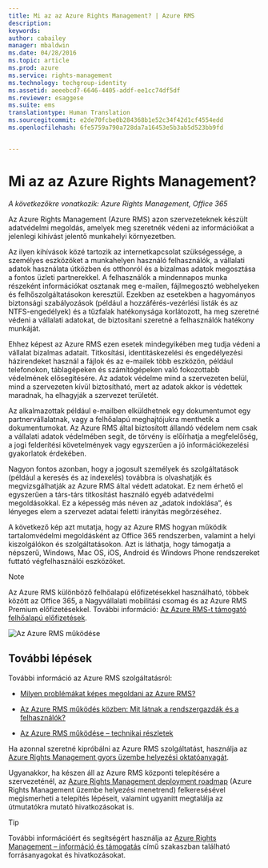 ```yaml
---
title: Mi az az Azure Rights Management? | Azure RMS
description: 
keywords: 
author: cabailey
manager: mbaldwin
ms.date: 04/28/2016
ms.topic: article
ms.prod: azure
ms.service: rights-management
ms.technology: techgroup-identity
ms.assetid: aeeebcd7-6646-4405-addf-ee1cc74df5df
ms.reviewer: esaggese
ms.suite: ems
translationtype: Human Translation
ms.sourcegitcommit: e2de70fcbe0b284368b1e52c34f42d1cf4554edd
ms.openlocfilehash: 6fe5759a790a728da7a16453e5b3ab5d523bb9fd


---
```


# Mi az az Azure Rights Management?

*A következőkre vonatkozik: Azure Rights Management, Office 365*


Az Azure Rights Management (Azure RMS) azon szervezeteknek készült adatvédelmi megoldás, amelyek meg szeretnék védeni az információikat a jelenlegi kihívást jelentő munkahelyi környezetben.

Az ilyen kihívások közé tartozik az internetkapcsolat szükségessége, a személyes eszközöket a munkahelyen használó felhasználók, a vállalati adatok használata útközben és otthonról és a bizalmas adatok megosztása a fontos üzleti partnerekkel. A felhasználók a mindennapos munka részeként információkat osztanak meg e-mailen, fájlmegosztó webhelyeken és felhőszolgáltatásokon keresztül. Ezekben az esetekben a hagyományos biztonsági szabályozások (például a hozzáférés-vezérlési listák és az NTFS-engedélyek) és a tűzfalak hatékonysága korlátozott, ha meg szeretné védeni a vállalati adatokat, de biztosítani szeretné a felhasználók hatékony munkáját.

Ehhez képest az Azure RMS ezen esetek mindegyikében meg tudja védeni a vállalat bizalmas adatait. Titkosítási, identitáskezelési és engedélyezési házirendeket használ a fájlok és az e-mailek több eszközön, például telefonokon, táblagépeken és számítógépeken való fokozottabb védelmének elősegítésére. Az adatok védelme mind a szervezeten belül, mind a szervezeten kívül biztosítható, mert az adatok akkor is védettek maradnak, ha elhagyják a szervezet területét.

Az alkalmazottak például e-mailben elküldhetnek egy dokumentumot egy partnervállalatnak, vagy a felhőalapú meghajtójukra menthetik a dokumentumokat. Az Azure RMS által biztosított állandó védelem nem csak a vállalati adatok védelmében segít, de törvény is előírhatja a megfelelőség, a jogi felderítési követelmények vagy egyszerűen a jó információkezelési gyakorlatok érdekében.

Nagyon fontos azonban, hogy a jogosult személyek és szolgáltatások (például a keresés és az indexelés) továbbra is olvashatják és megvizsgálhatják az Azure RMS által védett adatokat. Ez nem érhető el egyszerűen a társ-társ titkosítást használó egyéb adatvédelmi megoldásokkal. Ez a képesség más néven az „adatok indoklása”, és lényeges elem a szervezet adatai feletti irányítás megőrzéséhez.

A következő kép azt mutatja, hogy az Azure RMS hogyan működik tartalomvédelmi megoldásként az Office 365 rendszerben, valamint a helyi kiszolgálókon és szolgáltatásokon. Azt is láthatja, hogy támogatja a népszerű, Windows, Mac OS, iOS, Android és Windows Phone rendszereket futtató végfelhasználói eszközöket.

> [!NOTE]
Az Azure RMS különböző felhőalapú előfizetésekkel használható, többek között az Office 365, a Nagyvállalati mobilitási csomag és az Azure RMS Premium előfizetésekkel. További információ: [Az Azure RMS-t támogató felhőalapú előfizetések](../get-started/requirements-subscriptions.md).

![Az Azure RMS működése](../media/AzRMS_elements.png)

## További lépések

További információ az Azure RMS szolgáltatásról:

-   [Milyen problémákat képes megoldani az Azure RMS?](azure-rms-problems-it-solves.md)

-   [Az Azure RMS működés közben: Mit látnak a rendszergazdák és a felhasználók?](what-admins-users-see.md)

-   [Az Azure RMS működése – technikai részletek](how-does-it-work.md)



Ha azonnal szeretné kipróbálni az Azure RMS szolgáltatást, használja az [Azure Rights Management gyors üzembe helyezési oktatóanyagát](../get-started/quick-start-tutorial.md).

Ugyanakkor, ha készen áll az Azure RMS központi telepítésére a szervezeténél, az [Azure Rights Management deployment roadmap](../plan-design/deployment-roadmap.md) (Azure Rights Management üzembe helyezési menetrend) felkeresésével megismerheti a telepítés lépéseit, valamint ugyanitt megtalálja az útmutatókra mutató hivatkozásokat is.

> [!TIP]
> További információért és segítségért használja az [Azure Rights Management – információ és támogatás](../get-started/information-support.md) című szakaszban található forrásanyagokat és hivatkozásokat.



<!--HONumber=Jun16_HO4-->


